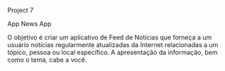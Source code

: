 Project 7

App News App

O objetivo é criar um aplicativo de Feed de Notícias que forneça a um usuário notícias regularmente atualizadas da Internet relacionadas a um tópico, pessoa ou local específico. A apresentação da informação, bem como o tema, cabe a você.
